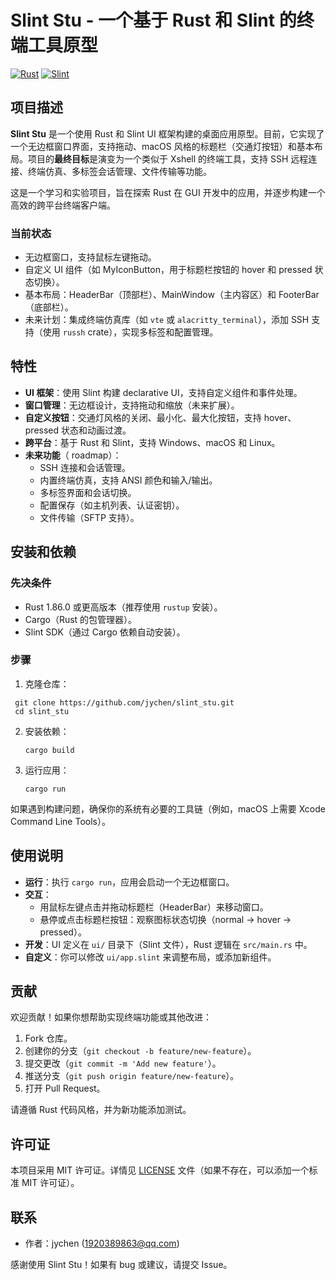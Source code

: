 # Slint Stu - 一个基于 Rust 和 Slint 的终端工具原型

[![Rust](https://img.shields.io/badge/Rust-1.86.0-orange?logo=rust)](https://www.rust-lang.org/)
[![Slint](https://img.shields.io/badge/Slint-1.0+-blue?logo=slint)](https://slint-ui.com/)

## 项目描述

**Slint Stu** 是一个使用 Rust 和 Slint UI 框架构建的桌面应用原型。目前，它实现了一个无边框窗口界面，支持拖动、macOS 风格的标题栏（交通灯按钮）和基本布局。项目的**最终目标**是演变为一个类似于 Xshell 的终端工具，支持 SSH 远程连接、终端仿真、多标签会话管理、文件传输等功能。

这是一个学习和实验项目，旨在探索 Rust 在 GUI 开发中的应用，并逐步构建一个高效的跨平台终端客户端。

### 当前状态
- 无边框窗口，支持鼠标左键拖动。
- 自定义 UI 组件（如 MyIconButton，用于标题栏按钮的 hover 和 pressed 状态切换）。
- 基本布局：HeaderBar（顶部栏）、MainWindow（主内容区）和 FooterBar（底部栏）。
- 未来计划：集成终端仿真库（如 `vte` 或 `alacritty_terminal`），添加 SSH 支持（使用 `russh`  crate），实现多标签和配置管理。

## 特性

- **UI 框架**：使用 Slint 构建 declarative UI，支持自定义组件和事件处理。
- **窗口管理**：无边框设计，支持拖动和缩放（未来扩展）。
- **自定义按钮**：交通灯风格的关闭、最小化、最大化按钮，支持 hover、pressed 状态和动画过渡。
- **跨平台**：基于 Rust 和 Slint，支持 Windows、macOS 和 Linux。
- **未来功能**（ roadmap）：
  - SSH 连接和会话管理。
  - 内置终端仿真，支持 ANSI 颜色和输入/输出。
  - 多标签界面和会话切换。
  - 配置保存（如主机列表、认证密钥）。
  - 文件传输（SFTP 支持）。

## 安装和依赖

### 先决条件
- Rust 1.86.0 或更高版本（推荐使用 `rustup` 安装）。
- Cargo（Rust 的包管理器）。
- Slint SDK（通过 Cargo 依赖自动安装）。

### 步骤
1. 克隆仓库：
  ```
   git clone https://github.com/jychen/slint_stu.git
   cd slint_stu
   ```

2. 安装依赖：
   ```
   cargo build
   ```

3. 运行应用：
   ```
   cargo run
   ```

如果遇到构建问题，确保你的系统有必要的工具链（例如，macOS 上需要 Xcode Command Line Tools）。

## 使用说明

- **运行**：执行 `cargo run`，应用会启动一个无边框窗口。
- **交互**：
  - 用鼠标左键点击并拖动标题栏（HeaderBar）来移动窗口。
  - 悬停或点击标题栏按钮：观察图标状态切换（normal -> hover -> pressed）。
- **开发**：UI 定义在 `ui/` 目录下（Slint 文件），Rust 逻辑在 `src/main.rs` 中。
- **自定义**：你可以修改 `ui/app.slint` 来调整布局，或添加新组件。

## 贡献

欢迎贡献！如果你想帮助实现终端功能或其他改进：
1. Fork 仓库。
2. 创建你的分支（`git checkout -b feature/new-feature`）。
3. 提交更改（`git commit -m 'Add new feature'`）。
4. 推送分支（`git push origin feature/new-feature`）。
5. 打开 Pull Request。

请遵循 Rust 代码风格，并为新功能添加测试。

## 许可证

本项目采用 MIT 许可证。详情见 [LICENSE](LICENSE) 文件（如果不存在，可以添加一个标准 MIT 许可证）。

## 联系

- 作者：jychen (1920389863@qq.com)


感谢使用 Slint Stu！如果有 bug 或建议，请提交 Issue。
